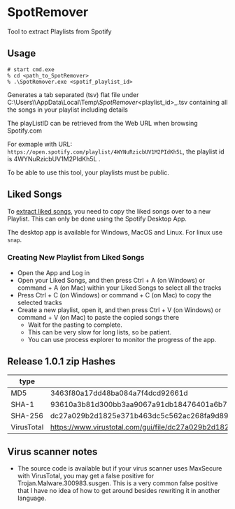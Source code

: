 # SpotRemover
Tool to extract Playlists from Spotify

## Usage
```
# start cmd.exe
% cd <path_to_SpotRemover>
% .\SpotRemover.exe <spotif_playlist_id>
```

Generates a tab separated (tsv) flat file under C:\\Users\\<user>\\AppData\\Local\\Temp\\_SpotRemover_<playlist_id>_<timestmp>.tsv containing all the songs in your playlist including details

The playListID can be retrieved from the Web URL when browsing Spotify.com

For exmaple with URL: `https://open.spotify.com/playlist/4WYNuRzicbUV1M2PIdKh5L`, the playlist id is 4WYNuRzicbUV1M2PIdKh5L .

To be able to use this tool, your playlists must be public.

## Liked Songs
To [extract liked songs](https://open.spotify.com/playlist/4WYNuRzicbUV1M2PIdKh5L), you need to copy the liked songs over to a new Playlist. This can only be done using the Spotify Desktop App.

The desktop app is available for Windows, MacOS and Linux. For linux use `snap`.

### Creating New Playlist from Liked Songs
* Open the App and Log in
* Open your Liked Songs, and then press Ctrl + A (on Windows) or command + A (on Mac) within your Liked Songs to select all the tracks
* Press Ctrl + C (on Windows) or command + C (on Mac) to copy the selected tracks
* Create a new playlist, open it, and then press Ctrl + V (on Windows) or command + V (on Mac) to paste the copied songs there
  * Wait for the pasting to complete. 
  * This can be very slow for long lists, so be patient.
  * You can use process explorer to monitor the progress of the app.


## Release 1.0.1 zip Hashes
|type|data|
|---|---|
|MD5|3463f80a17dd48ba084a7f4dcd92661d|
|SHA-1|93610a3b81d300bb3aa9067a91db18476401a6b7|
|SHA-256|dc27a029b2d1825e371b463dc5c562ac268fa9d89d3b0f4743bbcad0d8c3d687|
|VirusTotal|https://www.virustotal.com/gui/file/dc27a029b2d1825e371b463dc5c562ac268fa9d89d3b0f4743bbcad0d8c3d687/details|


## Virus scanner notes
* The source code is available but if your virus scanner uses MaxSecure with VirusTotal, you may get a false positive for Trojan.Malware.300983.susgen. This is a very common false positive that I have no idea of how to get around besides rewriting it in another language.

